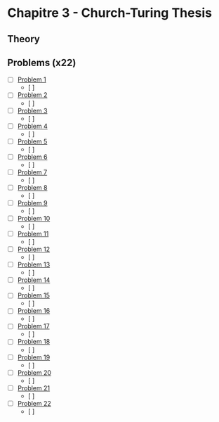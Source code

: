 # Chapitre 3 - Church-Turing Thesis



## Theory



## Problems (x22)


- [ ] [Problem 1](https://github.com/gaurangsaini/sipser-computation-3rd-solutions/blob/master/Chapter%203/1.pdf)
	+ [ ] 
- [ ] [Problem 2](https://github.com/gaurangsaini/sipser-computation-3rd-solutions/blob/master/Chapter%203/2.pdf)
	+ [ ] 
- [ ] [Problem 3](https://github.com/gaurangsaini/sipser-computation-3rd-solutions/blob/master/Chapter%203/3.pdf)
	+ [ ] 
- [ ] [Problem 4](https://github.com/gaurangsaini/sipser-computation-3rd-solutions/blob/master/Chapter%203/4.pdf)
	+ [ ] 
- [ ] [Problem 5](https://github.com/gaurangsaini/sipser-computation-3rd-solutions/blob/master/Chapter%203/5.pdf)
	+ [ ] 
- [ ] [Problem 6](https://github.com/gaurangsaini/sipser-computation-3rd-solutions/blob/master/Chapter%203/6.pdf)
	+ [ ] 
- [ ] [Problem 7](https://github.com/gaurangsaini/sipser-computation-3rd-solutions/blob/master/Chapter%203/7.pdf)
	+ [ ] 
- [ ] [Problem 8](https://github.com/gaurangsaini/sipser-computation-3rd-solutions/blob/master/Chapter%203/8.pdf)
	+ [ ] 
- [ ] [Problem 9](https://github.com/gaurangsaini/sipser-computation-3rd-solutions/blob/master/Chapter%203/9.pdf)
	+ [ ] 
- [ ] [Problem 10](https://github.com/gaurangsaini/sipser-computation-3rd-solutions/blob/master/Chapter%203/10.pdf)
	+ [ ] 
- [ ] [Problem 11](https://github.com/gaurangsaini/sipser-computation-3rd-solutions/blob/master/Chapter%203/11.pdf)
	+ [ ] 
- [ ] [Problem 12](https://github.com/gaurangsaini/sipser-computation-3rd-solutions/blob/master/Chapter%203/12.pdf)
	+ [ ] 
- [ ] [Problem 13](https://github.com/gaurangsaini/sipser-computation-3rd-solutions/blob/master/Chapter%203/13.pdf)
	+ [ ] 
- [ ] [Problem 14](https://github.com/gaurangsaini/sipser-computation-3rd-solutions/blob/master/Chapter%203/14.pdf)
	+ [ ] 
- [ ] [Problem 15](https://github.com/gaurangsaini/sipser-computation-3rd-solutions/blob/master/Chapter%203/15.pdf)
	+ [ ] 
- [ ] [Problem 16](https://github.com/gaurangsaini/sipser-computation-3rd-solutions/blob/master/Chapter%203/16.pdf)
	+ [ ] 
- [ ] [Problem 17](https://github.com/gaurangsaini/sipser-computation-3rd-solutions/blob/master/Chapter%203/17.pdf)
	+ [ ] 
- [ ] [Problem 18](https://github.com/gaurangsaini/sipser-computation-3rd-solutions/blob/master/Chapter%203/18.pdf)
	+ [ ] 
- [ ] [Problem 19](https://github.com/gaurangsaini/sipser-computation-3rd-solutions/blob/master/Chapter%203/19.pdf)
	+ [ ] 
- [ ] [Problem 20](https://github.com/gaurangsaini/sipser-computation-3rd-solutions/blob/master/Chapter%203/20.pdf)
	+ [ ] 
- [ ] [Problem 21](https://github.com/gaurangsaini/sipser-computation-3rd-solutions/blob/master/Chapter%203/21.pdf)
	+ [ ] 
- [ ] [Problem 22](https://github.com/gaurangsaini/sipser-computation-3rd-solutions/blob/master/Chapter%203/22.pdf)
	+ [ ] 
